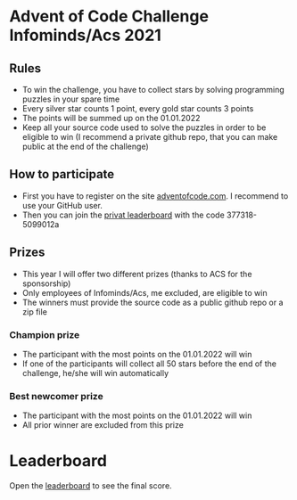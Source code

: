 # Advent of Code Challenge Infominds/Acs 2021

## Rules

* To win the challenge, you have to collect stars by solving programming puzzles in your spare time
* Every silver star counts 1 point, every gold star counts 3 points
* The points will be summed up on the 01.01.2022
* Keep all your source code used to solve the puzzles in order to be eligible to win (I recommend a private github repo, that you can make public at the end of the challenge)

## How to participate

* First you have to register on the site [adventofcode.com](https://adventofcode.com/2021/auth/login). I recommend to use your GitHub user. 
* Then you can join the [privat leaderboard](https://adventofcode.com/2020/leaderboard/private) with the code 377318-5099012a

## Prizes

* This year I will offer two different prizes (thanks to ACS for the sponsorship)
* Only employees of Infominds/Acs, me excluded, are eligible to win
* The winners must provide the source code as a public github repo or a zip file

### Champion prize 

* The participant with the most points on the 01.01.2022 will win
* If one of the participants will collect all 50 stars before the end of the challenge, he/she will win automatically 

### Best newcomer prize 

* The participant with the most points on the 01.01.2022 will win
* All prior winner are excluded from this prize

# Leaderboard

Open the [leaderboard](https://github.com/VolkmarR/AdventOfCode2021Challenge/blob/master/Leaderboard.md) to see the final score.
